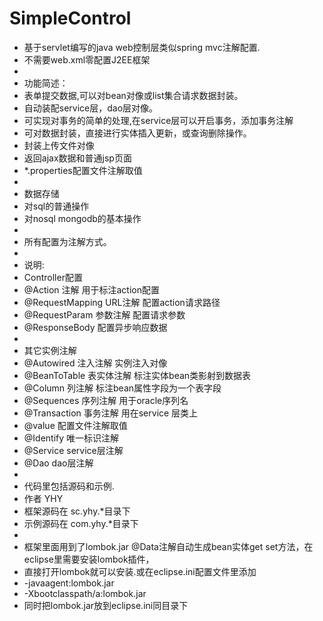 # SimpleControl
* 基于servlet编写的java web控制层类似spring mvc注解配置.
* 不需要web.xml零配置J2EE框架
* 
* 功能简述：
* 表单提交数据,可以对bean对像或list集合请求数据封装。
* 自动装配service层，dao层对像。 
* 可实现对事务的简单的处理,在service层可以开启事务，添加事务注解
* 可对数据封装，直接进行实体插入更新，或查询删除操作。
* 封装上传文件对像
* 返回ajax数据和普通jsp页面 
* *.properties配置文件注解取值
* 
* 数据存储
* 对sql的普通操作
* 对nosql mongodb的基本操作
* 
* 所有配置为注解方式。 
*
* 说明:
* Controller配置
* @Action			注解 用于标注action配置
* @RequestMapping	URL注解 配置action请求路径
* @RequestParam	参数注解 配置请求参数
* @ResponseBody	配置异步响应数据
* 
* 其它实例注解
* @Autowired	注入注解 实例注入对像
* @BeanToTable	表实体注解 标注实体bean类影射到数据表 
* @Column		列注解 标注bean属性字段为一个表字段
* @Sequences	序列注解 用于oracle序列名
* @Transaction	事务注解 用在service 层类上
* @value 配置文件注解取值
* @Identify 唯一标识注解
* @Service service层注解
* @Dao dao层注解
* 
* 代码里包括源码和示例.
* 作者 YHY
* 框架源码在 sc.yhy.*目录下
* 示例源码在 com.yhy.*目录下
*
* 框架里面用到了lombok.jar @Data注解自动生成bean实体get set方法，在eclipse里需要安装lombok插件，
* 直接打开lombok就可以安装.或在eclipse.ini配置文件里添加
* -javaagent:lombok.jar 
* -Xbootclasspath/a:lombok.jar
* 同时把lombok.jar放到eclipse.ini同目录下

